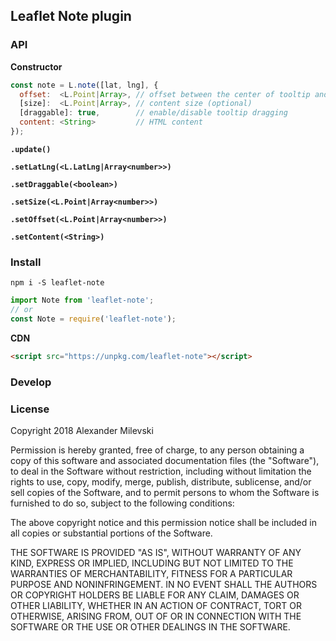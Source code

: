 ## Leaflet Note plugin

### API

**Constructor**
```js
const note = L.note([lat, lng], {
  offset:  <L.Point|Array>, // offset between the center of tooltip and anchor
  [size]:  <L.Point|Array>, // content size (optional)
  [draggable]: true,        // enable/disable tooltip dragging
  content: <String>         // HTML content
});
```
**`.update()`**

**`.setLatLng(<L.LatLng|Array<number>>)`**

**`.setDraggable(<boolean>)`**

**`.setSize(<L.Point|Array<number>>)`**

**`.setOffset(<L.Point|Array<number>>)`**

**`.setContent(<String>)`**


### Install

```
npm i -S leaflet-note
```

```js
import Note from 'leaflet-note';
// or
const Note = require('leaflet-note');
```

**CDN**
```html
<script src="https://unpkg.com/leaflet-note"></script>
```

### Develop

### License

Copyright 2018 Alexander Milevski

Permission is hereby granted, free of charge, to any person obtaining a copy of this software and associated documentation files (the "Software"), to deal in the Software without restriction, including without limitation the rights to use, copy, modify, merge, publish, distribute, sublicense, and/or sell copies of the Software, and to permit persons to whom the Software is furnished to do so, subject to the following conditions:

The above copyright notice and this permission notice shall be included in all copies or substantial portions of the Software.

THE SOFTWARE IS PROVIDED "AS IS", WITHOUT WARRANTY OF ANY KIND, EXPRESS OR IMPLIED, INCLUDING BUT NOT LIMITED TO THE WARRANTIES OF MERCHANTABILITY, FITNESS FOR A PARTICULAR PURPOSE AND NONINFRINGEMENT. IN NO EVENT SHALL THE AUTHORS OR COPYRIGHT HOLDERS BE LIABLE FOR ANY CLAIM, DAMAGES OR OTHER LIABILITY, WHETHER IN AN ACTION OF CONTRACT, TORT OR OTHERWISE, ARISING FROM, OUT OF OR IN CONNECTION WITH THE SOFTWARE OR THE USE OR OTHER DEALINGS IN THE SOFTWARE.
